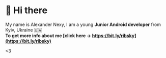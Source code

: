 # :wave: Hi there

My name is Alexander Nexy, I am a young **Junior Android developer** from Kyiv, Ukraine :ukraine:<br>
**To get more info about me [click here -> https://bit.ly/ribsky](https://bit.ly/ribsky)**

<3
